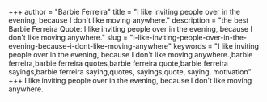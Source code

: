 +++
author = "Barbie Ferreira"
title = "I like inviting people over in the evening, because I don't like moving anywhere."
description = "the best Barbie Ferreira Quote: I like inviting people over in the evening, because I don't like moving anywhere."
slug = "i-like-inviting-people-over-in-the-evening-because-i-dont-like-moving-anywhere"
keywords = "I like inviting people over in the evening, because I don't like moving anywhere.,barbie ferreira,barbie ferreira quotes,barbie ferreira quote,barbie ferreira sayings,barbie ferreira saying,quotes, sayings,quote, saying, motivation"
+++
I like inviting people over in the evening, because I don't like moving anywhere.
